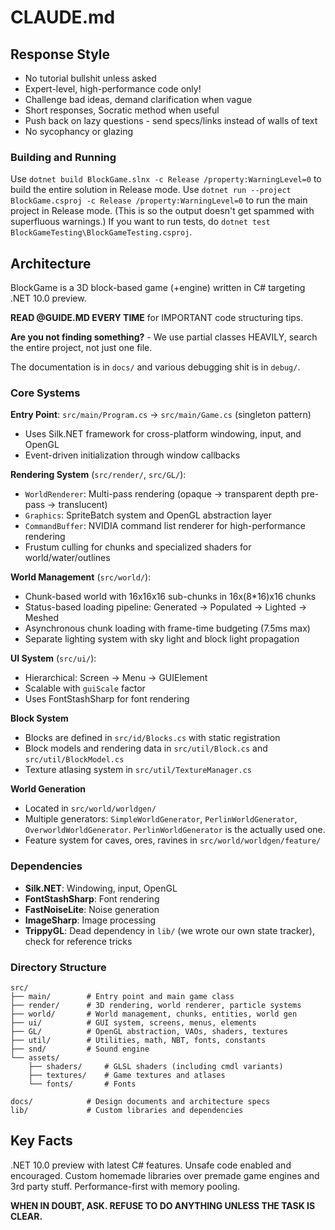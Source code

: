 # CLAUDE.md

## Response Style

- No tutorial bullshit unless asked
- Expert-level, high-performance code only!
- Challenge bad ideas, demand clarification when vague
- Short responses, Socratic method when useful
- Push back on lazy questions - send specs/links instead of walls of text
- No sycophancy or glazing

### Building and Running
Use `dotnet build BlockGame.slnx -c Release /property:WarningLevel=0` to build the entire solution in Release mode.
Use `dotnet run --project BlockGame.csproj -c Release /property:WarningLevel=0` to run the main project in Release mode.
(This is so the output doesn't get spammed with superfluous warnings.)
If you want to run tests, do `dotnet test BlockGameTesting\BlockGameTesting.csproj`.

## Architecture

BlockGame is a 3D block-based game (+engine) written in C# targeting .NET 10.0 preview.

**READ @GUIDE.MD EVERY TIME** for IMPORTANT code structuring tips.

**Are you not finding something?** - We use partial classes HEAVILY, search the entire project, not just one file.

The documentation is in `docs/` and various debugging shit is in `debug/`.

### Core Systems

**Entry Point**: `src/main/Program.cs` → `src/main/Game.cs` (singleton pattern)
- Uses Silk.NET framework for cross-platform windowing, input, and OpenGL
- Event-driven initialization through window callbacks

**Rendering System** (`src/render/`, `src/GL/`):
- `WorldRenderer`: Multi-pass rendering (opaque → transparent depth pre-pass → translucent)
- `Graphics`: SpriteBatch system and OpenGL abstraction layer
- `CommandBuffer`: NVIDIA command list renderer for high-performance rendering
- Frustum culling for chunks and specialized shaders for world/water/outlines

**World Management** (`src/world/`):
- Chunk-based world with 16x16x16 sub-chunks in 16x(8*16)x16 chunks
- Status-based loading pipeline: Generated → Populated → Lighted → Meshed
- Asynchronous chunk loading with frame-time budgeting (7.5ms max)
- Separate lighting system with sky light and block light propagation

**UI System** (`src/ui/`):
- Hierarchical: Screen → Menu → GUIElement
- Scalable with `guiScale` factor
- Uses FontStashSharp for font rendering

**Block System**

- Blocks are defined in `src/id/Blocks.cs` with static registration
- Block models and rendering data in `src/util/Block.cs` and `src/util/BlockModel.cs`
- Texture atlasing system in `src/util/TextureManager.cs`

**World Generation**

- Located in `src/world/worldgen/`
- Multiple generators: `SimpleWorldGenerator`, `PerlinWorldGenerator`, `OverworldWorldGenerator`. `PerlinWorldGenerator` is the actually used one.
- Feature system for caves, ores, ravines in `src/world/worldgen/feature/`

### Dependencies

- **Silk.NET**: Windowing, input, OpenGL
- **FontStashSharp**: Font rendering
- **FastNoiseLite**: Noise generation
- **ImageSharp**: Image processing
- **TrippyGL**: Dead dependency in `lib/` (we wrote our own state tracker), check for reference tricks

### Directory Structure

```
src/
├── main/        # Entry point and main game class
├── render/      # 3D rendering, world renderer, particle systems
├── world/       # World management, chunks, entities, world gen
├── ui/          # GUI system, screens, menus, elements
├── GL/          # OpenGL abstraction, VAOs, shaders, textures
├── util/        # Utilities, math, NBT, fonts, constants
├── snd/         # Sound engine
└── assets/
    ├── shaders/     # GLSL shaders (including cmdl variants)
    ├── textures/    # Game textures and atlases
    └── fonts/       # Fonts

docs/            # Design documents and architecture specs
lib/             # Custom libraries and dependencies
```

## Key Facts

.NET 10.0 preview with latest C# features. Unsafe code enabled and encouraged. Custom homemade libraries over premade game engines and 3rd party stuff. Performance-first with memory pooling.

**WHEN IN DOUBT, ASK. REFUSE TO DO ANYTHING UNLESS THE TASK IS CLEAR.**